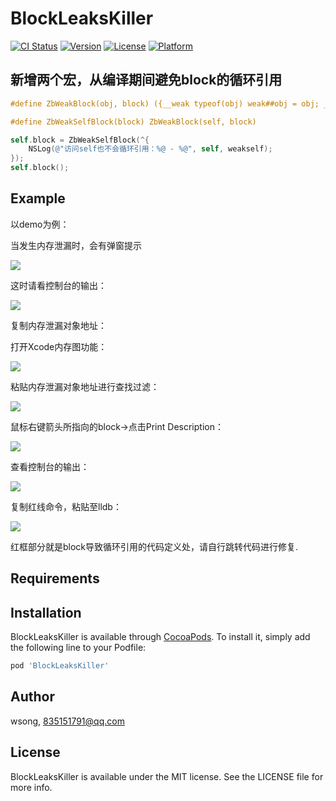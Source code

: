 # BlockLeaksKiller

[![CI Status](https://img.shields.io/travis/wsong/BlockLeaksKiller.svg?style=flat)](https://travis-ci.org/wsong/BlockLeaksKiller)
[![Version](https://img.shields.io/cocoapods/v/BlockLeaksKiller.svg?style=flat)](https://cocoapods.org/pods/BlockLeaksKiller)
[![License](https://img.shields.io/cocoapods/l/BlockLeaksKiller.svg?style=flat)](https://cocoapods.org/pods/BlockLeaksKiller)
[![Platform](https://img.shields.io/cocoapods/p/BlockLeaksKiller.svg?style=flat)](https://cocoapods.org/pods/BlockLeaksKiller)

## 新增两个宏，从编译期间避免block的循环引用

```objective-c
#define ZbWeakBlock(obj, block) ({__weak typeof(obj) weak##obj = obj; __weak typeof(weak##obj) obj = weak##obj; block;})

#define ZbWeakSelfBlock(block) ZbWeakBlock(self, block)

self.block = ZbWeakSelfBlock(^{
    NSLog(@"访问self也不会循环引用：%@ - %@", self, weakself);
});
self.block();
```

## Example

以demo为例：

当发生内存泄漏时，会有弹窗提示

![](https://tva1.sinaimg.cn/large/006tNbRwly1g9keyfk49cj3090056gtn.jpg)

这时请看控制台的输出：

![](https://ws1.sinaimg.cn/large/006tNc79gy1fvp3huyhznj30oq03ot9j.jpg)

复制内存泄漏对象地址：

打开Xcode内存图功能：

![](https://ws1.sinaimg.cn/large/006tNc79gy1fvp3jqr2utj309o0140ss.jpg)

粘贴内存泄漏对象地址进行查找过滤：

![](https://ws1.sinaimg.cn/large/006tNc79gy1fvp3l1iqi4j307i066weu.jpg)

鼠标右键箭头所指向的block->点击Print Description：

![](https://ws2.sinaimg.cn/large/006tNc79gy1fvp3mn7m38j30fh0atmxw.jpg)

查看控制台的输出：

![](https://ws1.sinaimg.cn/large/006tNc79gy1fvp3ohoyf8j30mc01djrn.jpg)

复制红线命令，粘贴至lldb：

![](https://ws4.sinaimg.cn/large/006tNc79gy1fvp3pw65j6j30ov01s74o.jpg)

红框部分就是block导致循环引用的代码定义处，请自行跳转代码进行修复.

## Requirements

## Installation

BlockLeaksKiller is available through [CocoaPods](https://cocoapods.org). To install
it, simply add the following line to your Podfile:

```ruby
pod 'BlockLeaksKiller'
```

## Author

wsong, 835151791@qq.com

## License

BlockLeaksKiller is available under the MIT license. See the LICENSE file for more info.
